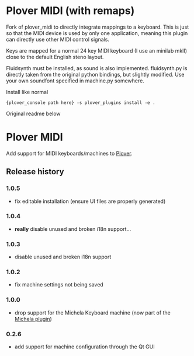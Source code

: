 # Plover MIDI (with remaps)

Fork of plover_midi to directly integrate mappings to a keyboard. This is just so that the MIDI device is used by only one application, meaning this plugin can directly use other MIDI control signals.

Keys are mapped for a normal 24 key MIDI keyboard (I use an minilab mkII) close to the default English steno layout.

Fluidsynth must be installed, as sound is also implemented. fluidsynth.py is directly taken from the original python bindings, but slightly modified. Use your own soundfont specified in  machine.py somewhere.

Install like normal
```
{plover_console path here} -s plover_plugins install -e .
```


Original readme below
# Plover MIDI

Add support for MIDI keyboards/machines to [Plover](http://www.openstenoproject.org/).


## Release history

### 1.0.5

* fix editable installation (ensure UI files are properly generated)

### 1.0.4

* **really** disable unused and broken i18n support...

### 1.0.3

* disable unused and broken i18n support

### 1.0.2

* fix machine settings not being saved

### 1.0.0

* drop support for the Michela Keyboard machine (now part of the [Michela plugin](https://pypi.org/project/plover-michela/))

### 0.2.6

* add support for machine configuration through the Qt GUI
